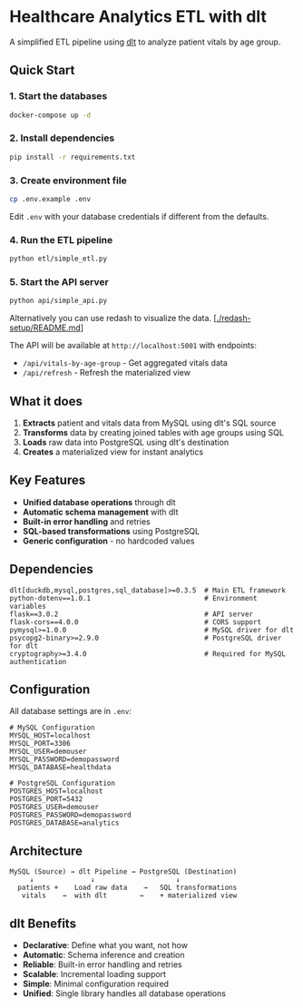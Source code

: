 # Healthcare Analytics ETL with dlt

A simplified ETL pipeline using [dlt](https://dlthub.com) to analyze patient vitals by age group.

## Quick Start

### 1. Start the databases

```bash
docker-compose up -d
```

### 2. Install dependencies

```bash
pip install -r requirements.txt
```

### 3. Create environment file

```bash
cp .env.example .env
```

Edit `.env` with your database credentials if different from the defaults.


### 4. Run the ETL pipeline

```bash
python etl/simple_etl.py
```

### 5. Start the API server

```bash
python api/simple_api.py
```

Alternatively you can use redash to visualize the data. [[./redash-setup/README.md](redash-setup/README.md)]

The API will be available at `http://localhost:5001` with endpoints:

- `/api/vitals-by-age-group` - Get aggregated vitals data
- `/api/refresh` - Refresh the materialized view

## What it does

1. **Extracts** patient and vitals data from MySQL using dlt's SQL source
2. **Transforms** data by creating joined tables with age groups using SQL
3. **Loads** raw data into PostgreSQL using dlt's destination
4. **Creates** a materialized view for instant analytics

## Key Features

- **Unified database operations** through dlt
- **Automatic schema management** with dlt
- **Built-in error handling** and retries
- **SQL-based transformations** using PostgreSQL
- **Generic configuration** - no hardcoded values

## Dependencies

```
dlt[duckdb,mysql,postgres,sql_database]>=0.3.5  # Main ETL framework
python-dotenv==1.0.1                            # Environment variables
flask==3.0.2                                    # API server
flask-cors==4.0.0                               # CORS support
pymysql>=1.0.0                                  # MySQL driver for dlt
psycopg2-binary>=2.9.0                          # PostgreSQL driver for dlt
cryptography>=3.4.0                             # Required for MySQL authentication
```

## Configuration

All database settings are in `.env`:

```env
# MySQL Configuration
MYSQL_HOST=localhost
MYSQL_PORT=3306
MYSQL_USER=demouser
MYSQL_PASSWORD=demopassword
MYSQL_DATABASE=healthdata

# PostgreSQL Configuration
POSTGRES_HOST=localhost
POSTGRES_PORT=5432
POSTGRES_USER=demouser
POSTGRES_PASSWORD=demopassword
POSTGRES_DATABASE=analytics
```

## Architecture

```
MySQL (Source) → dlt Pipeline → PostgreSQL (Destination)
     ↓              ↓                    ↓
  patients +    Load raw data    →   SQL transformations
   vitals    →  with dlt        →    + materialized view
```

## dlt Benefits

- **Declarative**: Define what you want, not how
- **Automatic**: Schema inference and creation
- **Reliable**: Built-in error handling and retries
- **Scalable**: Incremental loading support
- **Simple**: Minimal configuration required
- **Unified**: Single library handles all database operations
